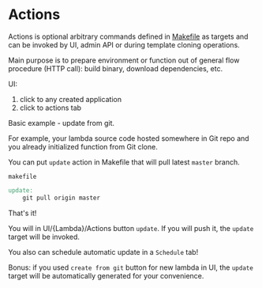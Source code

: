 # Actions

Actions is optional arbitrary commands defined in [Makefile](https://www.gnu.org/software/make/manual/make.html#Rule-Example) as targets and can be invoked
by UI, admin API or during template cloning operations.

Main purpose is to prepare environment or function out of general flow procedure (HTTP call): 
build binary, download dependencies, etc.

UI:
 
1. click to any created application
2. click to actions tab


Basic example - update from git.

For example, your lambda source code hosted somewhere in Git repo and you already
initialized function from Git clone.

You can put `update` action in Makefile that will pull latest `master` branch.

`makefile`
```makefile
update:
	git pull origin master
```

That's it!


You will in UI/{Lambda}/Actions button `update`. If you will push it, the `update`
target will be invoked.

You also can schedule automatic update in a `Schedule` tab!

Bonus: if you used `create from git` button for new lambda in UI, the `update` target
will be automatically generated for your convenience.